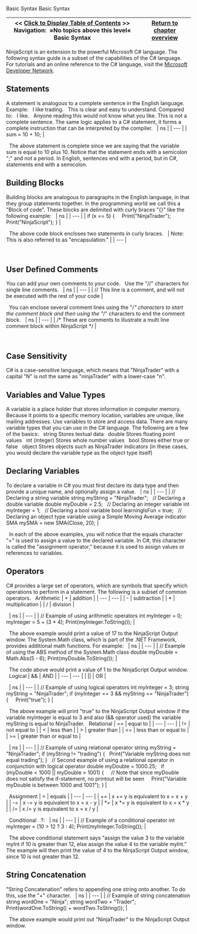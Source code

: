 ﻿
Basic Syntax
Basic Syntax

| << [Click to Display Table of Contents](basic_syntax.md) >> **Navigation:**   »No topics above this level«   Basic Syntax | [Return to chapter overview](sharpdx_directwrite_textlayout-1.md) |
| --- | --- |

NinjaScript is an extension to the powerful Microsoft C# language. The following syntax guide is a subset of the capabilities of the C# language. For tutorials and an online reference to the C# language, visit the [Microsoft Developer Network](https://msdn.microsoft.com/en-us/library/67ef8sbd.aspx).
 
## Statements
A statement is analogous to a complete sentence in the English language.
 
Example:
 
I like trading.
 
This is clear and easy to understand. Compared to:
 
I like.
 
Anyone reading this would not know what you like. This is not a complete sentence. The same logic applies to a C# statement, it forms a complete instruction that can be interpreted by the compiler.
 
| ns |
| --- |
| sum = 10 + 10; |

 
The above statement is complete since we are saying that the variable sum is equal to 10 plus 10. Notice that the statement ends with a semicolon ";" and not a period. In English, sentences end with a period, but in C#, statements end with a semicolon.

## Building Blocks
Building blocks are analogous to paragraphs in the English language, in that they group statements together. In the programming world we call this a "Block of code". These blocks are delimited with curly braces "{}" like the following example:
 
| ns |
| --- |
| if (x == 5) {      Print("NinjaTrader");      Print("NinjaScript"); } |

 
The above code block encloses two statements in curly braces.
 
| Note: This is also referred to as "encapsulation." |
| --- |

 
## User Defined Comments
You can add your own comments to your code.
 
Use the "//" characters for single line comments.
 
| ns |
| --- |
| // This line is a comment, and will not be executed with the rest of your code |

 
You can enclose several comment lines using the "/*" characters to start the comment block and then using the "*/" characters to end the comment block.
 
| ns |
| --- |
| /* These are comments to illustrate a multi line comment block within NinjaScript */ |

 
## Case Sensitivity
C# is a case-sensitive language, which means that "NinjaTrader" with a capital "N" is not the same as "ninjaTrader" with a lower-case "n".

## Variables and Value Types
A variable is a place holder that stores information in computer memory. Because it points to a specific memory location, variables are unique, like mailing addresses. Use variables to store and access data. There are many variable types that you can use in the C# language. The following are a few of the basics:
 
string
Stores textual data
 
double
Stores floating point values
 
int (integer)
Stores whole number values
 
bool
Stores either true or false
 
object
Stores objects such as NinjaTrader indicators (in these cases, you would declare the variable type as the object type itself)
 
## Declaring Variables
To declare a variable in C# you must first declare its data type and then provide a unique name, and optionally assign a value.
 
| ns |
| --- |
| // Declaring a string variable string myString = "NinjaTrader";   // Declaring a double variable double myDouble = 2.5;   // Declaring an integer variable int myInteger = 1;   // Declaring a bool variable bool learningIsFun = true;   // Declaring an object type variable using a Simple Moving Average indicator SMA mySMA = new SMA(Close, 20); |

 
In each of the above examples, you will notice that the equals character "=" is used to assign a value to the declared variable. In C#, this character is called the "assignment operator," because it is used to assign values or references to variables.
 
## Operators
C# provides a large set of operators, which are symbols that specify which operations to perform in a statement. The following is a subset of common operators.
 
Arithmetic
| + | addition |
| --- | --- |
| - | subtraction |
| * | multiplication |
| / | division |

 
| ns |
| --- |
| // Example of using arithmetic operators int myInteger = 0; myInteger = 5 + (3 * 4); Print(myInteger.ToString()); |

 
The above example would print a value of 17 to the NinjaScript Output window. The System.Math class, which is part of the .NET Framework, provides additional math functions.
For example:
 
| ns |
| --- |
| // Example of using the ABS method of the System.Math class  double myDouble = Math.Abs(5 - 6);  Print(myDouble.ToString()); |

 
The code above would print a value of 1 to the NinjaScript Output window. 
 
Logical
| && | AND |
| --- | --- |
| || | OR |

 
| ns |
| --- |
| // Example of using logical operators int myInteger = 3; string myString = "NinjaTrader"; if (myInteger == 3 && myString == "NinjaTrader") {      Print("true"); } |

 
The above example will print "true" to the NinjaScript Output window if the variable myInteger is equal to 3 and also (&& operator used) the variable myString is equal to NinjaTrader.
 
Relational
| == | equal to |
| --- | --- |
| != | not equal to |
| < | less than |
| > | greater than |
| <= | less than or equal to |
| >= | greater than or equal to |

 
| ns |
| --- |
| // Example of using relational operator string myString = "NinjaTrader"; if (myString != "trading") {    Print("Variable myString does not equal trading"); }   // Second example of using a relational operator in conjunction with logical operator double myDouble = 1000.25;   if (myDouble < 1000 || myDouble > 1001) {      // Note that since myDouble does not satisfy the if-statement, no printout will be seen      Print("Variable myDouble is between 1000 and 1001"); } |

 
Assignment
| = | equals |
| --- | --- |
| += | x += y is equivalent to x = x + y |
| -= | x -= y is equivalent to x = x - y |
| *= | x *= y is equivalent to x = x * y |
| /= | x /= y is equivalent to x = x / y |

 
Conditional
 
?:
 
| ns |
| --- |
| // Example of a conditional operator int myInteger = (10 > 12 ? 3 : 4); Print(myInteger.ToString()); |

 
The above conditional statement says "assign the value 3 to the variable myInt if 10 is greater than 12, else assign the value 4 to the variable myInt." The example will then print the value of 4 to the NinjaScript Output window, since 10 is not greater than 12.
 
## String Concatenation
"String Concatenation" refers to appending one string onto another. To do this, use the "+" character.
 
| ns |
| --- |
| // Example of string concatenation string wordOne = "Ninja"; string wordTwo = "Trader"; Print(wordOne.ToString() + wordTwo.ToString()); |

 
The above example would print out "NinjaTrader" to the NinjaScript Output window.
